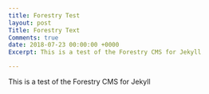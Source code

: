 ```yaml
---
title: Forestry Test
layout: post
Title: Forestry Text
Comments: true
date: 2018-07-23 00:00:00 +0000
Excerpt: This is a test of the Forestry CMS for Jekyll

---
```

This is a test of the Forestry CMS for Jekyll